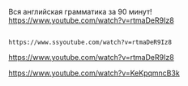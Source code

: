 
Вся английская грамматика за 90 минут! https://www.youtube.com/watch?v=rtmaDeR9Iz8

                                             https://www.ssyoutube.com/watch?v=rtmaDeR9Iz8

https://www.youtube.com/watch?v=rtmaDeR9Iz8

https://www.youtube.com/watch?v=KeKpqmncB3k

